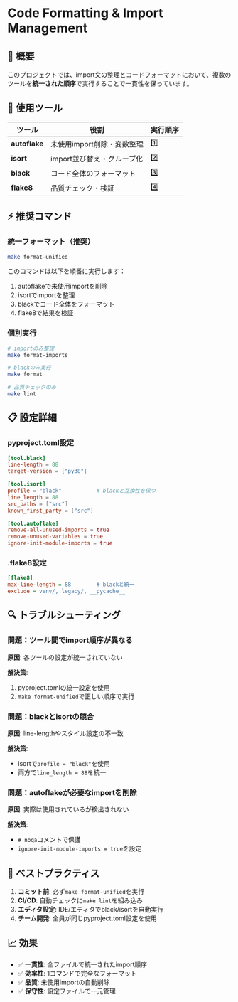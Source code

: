 # Code Formatting & Import Management

## 🎯 概要

このプロジェクトでは、import文の整理とコードフォーマットにおいて、複数のツールを**統一された順序**で実行することで一貫性を保っています。

## 🔧 使用ツール

| ツール | 役割 | 実行順序 |
|--------|------|----------|
| **autoflake** | 未使用import削除・変数整理 | 1️⃣ |
| **isort** | import並び替え・グループ化 | 2️⃣ |
| **black** | コード全体のフォーマット | 3️⃣ |
| **flake8** | 品質チェック・検証 | 4️⃣ |

## ⚡ 推奨コマンド

### 統一フォーマット（推奨）
```bash
make format-unified
```

このコマンドは以下を順番に実行します：
1. autoflakeで未使用importを削除
2. isortでimportを整理
3. blackでコード全体をフォーマット
4. flake8で結果を検証

### 個別実行
```bash
# importのみ整理
make format-imports

# blackのみ実行
make format

# 品質チェックのみ
make lint
```

## 📋 設定詳細

### pyproject.toml設定

```toml
[tool.black]
line-length = 88
target-version = ["py38"]

[tool.isort]
profile = "black"           # blackと互換性を保つ
line_length = 88
src_paths = ["src"]
known_first_party = ["src"]

[tool.autoflake]
remove-all-unused-imports = true
remove-unused-variables = true
ignore-init-module-imports = true
```

### .flake8設定

```ini
[flake8]
max-line-length = 88        # blackと統一
exclude = venv/, legacy/, __pycache__
```

## 🔍 トラブルシューティング

### 問題：ツール間でimport順序が異なる

**原因**: 各ツールの設定が統一されていない

**解決策**: 
1. pyproject.tomlの統一設定を使用
2. `make format-unified`で正しい順序で実行

### 問題：blackとisortの競合

**原因**: line-lengthやスタイル設定の不一致

**解決策**: 
- isortで`profile = "black"`を使用
- 両方で`line_length = 88`を統一

### 問題：autoflakeが必要なimportを削除

**原因**: 実際は使用されているが検出されない

**解決策**: 
- `# noqa`コメントで保護
- `ignore-init-module-imports = true`を設定

## 🎯 ベストプラクティス

1. **コミット前**: 必ず`make format-unified`を実行
2. **CI/CD**: 自動チェックに`make lint`を組み込み
3. **エディタ設定**: IDE/エディタでblack/isortを自動実行
4. **チーム開発**: 全員が同じpyproject.toml設定を使用

## 📈 効果

- ✅ **一貫性**: 全ファイルで統一されたimport順序
- ✅ **効率性**: 1コマンドで完全なフォーマット
- ✅ **品質**: 未使用importの自動削除
- ✅ **保守性**: 設定ファイルで一元管理
